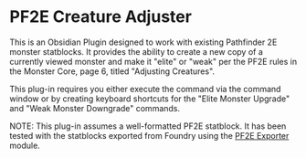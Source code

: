 # PF2E Creature Adjuster

This is an Obsidian Plugin designed to work with existing Pathfinder 2E monster
statblocks.   It provides the ability to create a new copy of a currently viewed
monster and make it "elite" or "weak" per the PF2E rules in the Monster Core, page 
6, titled "Adjusting Creatures".

This plug-in requires you either execute the command via the command window or by
creating keyboard shortcuts for the "Elite Monster Upgrade" and "Weak Monster 
Downgrade" commands.

NOTE: This plug-in assumes a well-formatted PF2E statblock.  It has been tested
with the statblocks exported from Foundry using the 
[PF2E Exporter](https://github.com/MostTornBrain/pf2e-md-exporter) module.



